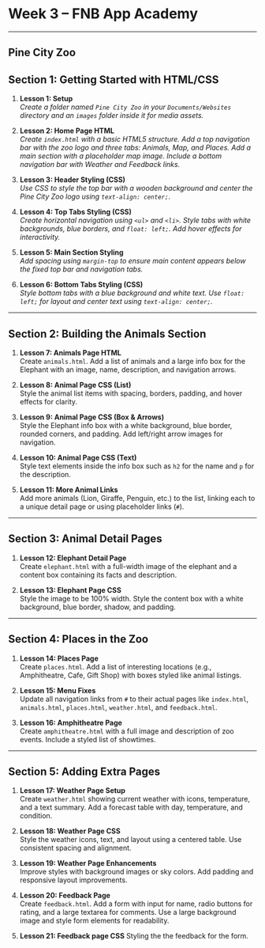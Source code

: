 # Week 3 – FNB App Academy
--------------------------

## Pine City Zoo

## Section 1: Getting Started with HTML/CSS

1. **Lesson 1: Setup**  
   *Create a folder named `Pine City Zoo` in your `Documents/Websites` directory and an `images` folder inside it for media assets.*

2. **Lesson 2: Home Page HTML**  
   *Create `index.html` with a basic HTML5 structure. Add a top navigation bar with the zoo logo and three tabs: Animals, Map, and Places. Add a main section with a placeholder map image. Include a bottom navigation bar with Weather and Feedback links.*

3. **Lesson 3: Header Styling (CSS)**  
   *Use CSS to style the top bar with a wooden background and center the Pine City Zoo logo using `text-align: center;`.*

4. **Lesson 4: Top Tabs Styling (CSS)**  
   *Create horizontal navigation using `<ul>` and `<li>`. Style tabs with white backgrounds, blue borders, and `float: left;`. Add hover effects for interactivity.*

5. **Lesson 5: Main Section Styling**  
   *Add spacing using `margin-top` to ensure main content appears below the fixed top bar and navigation tabs.*

6. **Lesson 6: Bottom Tabs Styling (CSS)**  
   *Style bottom tabs with a blue background and white text. Use `float: left;` for layout and center text using `text-align: center;`.*

---

## Section 2: Building the Animals Section

1. **Lesson 7: Animals Page HTML**  
   Create `animals.html`. Add a list of animals and a large info box for the Elephant with an image, name, description, and navigation arrows.

2. **Lesson 8: Animal Page CSS (List)**  
   Style the animal list items with spacing, borders, padding, and hover effects for clarity.

3. **Lesson 9: Animal Page CSS (Box & Arrows)**  
   Style the Elephant info box with a white background, blue border, rounded corners, and padding. Add left/right arrow images for navigation.

4. **Lesson 10: Animal Page CSS (Text)**  
   Style text elements inside the info box such as `h2` for the name and `p` for the description.

5. **Lesson 11: More Animal Links**  
   Add more animals (Lion, Giraffe, Penguin, etc.) to the list, linking each to a unique detail page or using placeholder links (`#`).

---

## Section 3: Animal Detail Pages

1. **Lesson 12: Elephant Detail Page**  
   Create `elephant.html` with a full-width image of the elephant and a content box containing its facts and description.

2. **Lesson 13: Elephant Page CSS**  
   Style the image to be 100% width. Style the content box with a white background, blue border, shadow, and padding.

---

## Section 4: Places in the Zoo

1. **Lesson 14: Places Page**  
   Create `places.html`. Add a list of interesting locations (e.g., Amphitheatre, Cafe, Gift Shop) with boxes styled like animal listings.

2. **Lesson 15: Menu Fixes**  
   Update all navigation links from `#` to their actual pages like `index.html`, `animals.html`, `places.html`, `weather.html`, and `feedback.html`.

3. **Lesson 16: Amphitheatre Page**  
   Create `amphitheatre.html` with a full image and description of zoo events. Include a styled list of showtimes.

---

## Section 5: Adding Extra Pages

1. **Lesson 17: Weather Page Setup**  
   Create `weather.html` showing current weather with icons, temperature, and a text summary. Add a forecast table with day, temperature, and condition.

2. **Lesson 18: Weather Page CSS**  
   Style the weather icons, text, and layout using a centered table. Use consistent spacing and alignment.

3. **Lesson 19: Weather Page Enhancements**  
   Improve styles with background images or sky colors. Add padding and responsive layout improvements.

4. **Lesson 20: Feedback Page**  
   Create `feedback.html`. Add a form with input for name, radio buttons for rating, and a large textarea for comments. Use a large background image and style form elements for readability.

5. **Lesson 21: Feedback page CSS**
   Styling the the feedback for the form.
